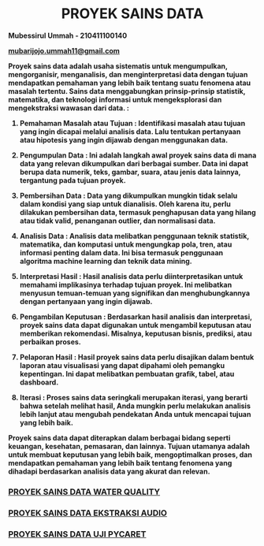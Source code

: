 # <center><b>PROYEK SAINS DATA<b></center>

Mubessirul Ummah - 210411100140

mubarijojo.ummah11@gmail.com

Proyek sains data adalah usaha sistematis untuk mengumpulkan, mengorganisir, menganalisis, dan menginterpretasi data dengan tujuan mendapatkan pemahaman yang lebih baik tentang suatu fenomena atau masalah tertentu. Sains data menggabungkan prinsip-prinsip statistik, matematika, dan teknologi informasi untuk mengeksplorasi dan mengekstraksi wawasan dari data. :

1. Pemahaman Masalah atau Tujuan : Identifikasi masalah atau tujuan yang ingin dicapai melalui analisis data. Lalu tentukan pertanyaan atau hipotesis yang ingin dijawab dengan menggunakan data.

2. Pengumpulan Data : Ini adalah langkah awal proyek sains data di mana data yang relevan dikumpulkan dari berbagai sumber. Data ini dapat berupa data numerik, teks, gambar, suara, atau jenis data lainnya, tergantung pada tujuan proyek.

3. Pembersihan Data : Data yang dikumpulkan mungkin tidak selalu dalam kondisi yang siap untuk dianalisis. Oleh karena itu, perlu dilakukan pembersihan data, termasuk penghapusan data yang hilang atau tidak valid, penanganan outlier, dan normalisasi data.

4. Analisis Data : Analisis data melibatkan penggunaan teknik statistik, matematika, dan komputasi untuk mengungkap pola, tren, atau informasi penting dalam data. Ini bisa termasuk penggunaan algoritma machine learning dan teknik data mining.

5. Interpretasi Hasil : Hasil analisis data perlu diinterpretasikan untuk memahami implikasinya terhadap tujuan proyek. Ini melibatkan menyusun temuan-temuan yang signifikan dan menghubungkannya dengan pertanyaan yang ingin dijawab.

6. Pengambilan Keputusan : Berdasarkan hasil analisis dan interpretasi, proyek sains data dapat digunakan untuk mengambil keputusan atau memberikan rekomendasi. Misalnya, keputusan bisnis, prediksi, atau perbaikan proses.

7. Pelaporan Hasil : Hasil proyek sains data perlu disajikan dalam bentuk laporan atau visualisasi yang dapat dipahami oleh pemangku kepentingan. Ini dapat melibatkan pembuatan grafik, tabel, atau dashboard.

8. Iterasi : Proses sains data seringkali merupakan iterasi, yang berarti bahwa setelah melihat hasil, Anda mungkin perlu melakukan analisis lebih lanjut atau mengubah pendekatan Anda untuk mencapai tujuan yang lebih baik.

Proyek sains data dapat diterapkan dalam berbagai bidang seperti keuangan, kesehatan, pemasaran, dan lainnya. Tujuan utamanya adalah untuk membuat keputusan yang lebih baik, mengoptimalkan proses, dan mendapatkan pemahaman yang lebih baik tentang fenomena yang dihadapi berdasarkan analisis data yang akurat dan relevan.


### <a href="https://210411100140-mubessirulummah.github.io/Proyek-Sains-Data_Mubessirul-Ummah_Water-Quality/PSD_Mubessirul%20Ummah_210411100140_Water%20Quality.html">PROYEK SAINS DATA WATER QUALITY</a>
### <a href="https://210411100140-mubessirulummah.github.io/Proyek-Sains-Data_Mubessirul-Ummah_Water-Quality/210411100140_Mubessirul_Ummah_PSD_Pertemuan_6.html">PROYEK SAINS DATA EKSTRAKSI AUDIO</a>
### <a href="https://210411100140-mubessirulummah.github.io/Proyek-Sains-Data_Mubessirul-Ummah_Water-Quality/pycaret.html">PROYEK SAINS DATA UJI PYCARET</a>

